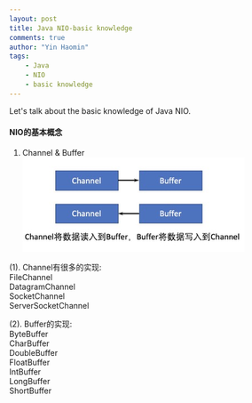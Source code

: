 ```yaml
---
layout: post
title: Java NIO-basic knowledge
comments: true
author: "Yin Haomin"
tags:
    - Java
    - NIO
    - basic knowledge
---
```


Let's talk about the basic knowledge of Java NIO.<br>
#### NIO的基本概念<br>
1. Channel & Buffer<br>
![gras](/images/NIO/ChannelBuffer.jpg)<br>

(1). Channel有很多的实现:<br>
FileChannel<br>
DatagramChannel<br>
SocketChannel<br>
ServerSocketChannel<br>

(2). Buffer的实现:<br>
ByteBuffer<br>
CharBuffer<br>
DoubleBuffer<br>
FloatBuffer<br>
IntBuffer<br>
LongBuffer<br>
ShortBuffer<br>

